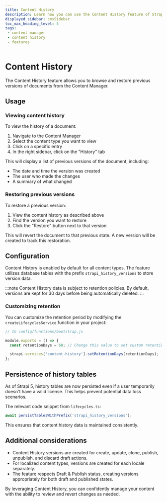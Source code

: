 ```yaml
---
title: Content History
description: Learn how you can use the Content History feature of Strapi 5 to browse and restore previous versions of documents from the Content Manager.
displayed_sidebar: cmsSidebar
toc_max_heading_level: 5
tags:
 - content manager
 - content history
 - features
---
```


# Content History

The Content History feature allows you to browse and restore previous versions of documents from the Content Manager.

## Usage

### Viewing content history

To view the history of a document:

1. Navigate to the Content Manager
2. Select the content type you want to view
3. Click on a specific entry
4. In the right sidebar, click on the "History" tab

This will display a list of previous versions of the document, including:

- The date and time the version was created
- The user who made the changes
- A summary of what changed

### Restoring previous versions

To restore a previous version:

1. View the content history as described above
2. Find the version you want to restore
3. Click the "Restore" button next to that version

This will revert the document to that previous state. A new version will be created to track this restoration.

## Configuration

Content History is enabled by default for all content types. The feature utilizes database tables with the prefix `strapi_history_versions` to store version data.

:::note
Content History data is subject to retention policies. By default, versions are kept for 30 days before being automatically deleted.
:::

### Customizing retention

You can customize the retention period by modifying the `createLifecyclesService` function in your project:

```javascript
// In config/functions/bootstrap.js

module.exports = () => {
  const retentionDays = 60; // Change this value to set custom retention

  strapi.services['content-history'].setRetentionDays(retentionDays);
};
```

## Persistence of history tables

As of Strapi 5, history tables are now persisted even if a user temporarily doesn't have a valid license. This helps prevent potential data loss scenarios.

The relevant code snippet from `lifecycles.ts`:

```typescript
await persistTablesWithPrefix('strapi_history_versions');
```

This ensures that content history data is maintained consistently.

## Additional considerations

- Content History versions are created for create, update, clone, publish, unpublish, and discard draft actions.
- For localized content types, versions are created for each locale separately.
- The feature respects Draft & Publish status, creating versions appropriately for both draft and published states.

By leveraging Content History, you can confidently manage your content with the ability to review and revert changes as needed.